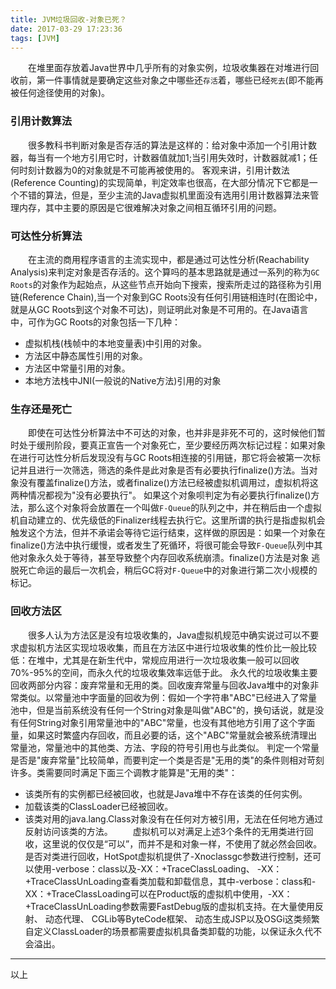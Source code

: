 ```yaml
---
title: JVM垃圾回收-对象已死？
date: 2017-03-29 17:23:36
tags: [JVM]
---
```

　　在堆里面存放着Java世界中几乎所有的对象实例，垃圾收集器在对堆进行回收前，第一件事情就是要确定这些对象之中哪些还`存活`着，哪些已经`死去`(即不能再被任何途径使用的对象)。
<!--more-->
### 引用计数算法
　　很多教科书判断对象是否存活的算法是这样的：给对象中添加一个引用计数器，每当有一个地方引用它时，计数器值就加1;当引用失效时，计数器就减1；任何时刻计数器为0的对象就是不可能再被使用的。
客观来讲，引用计数法(Reference Counting)的实现简单，判定效率也很高，在大部分情况下它都是一个不错的算法，但是，至少主流的Java虚拟机里面没有选用引用计数器算法来管理内存，其中主要的原因是它很难解决对象之间相互循环引用的问题。
### 可达性分析算法
　　在主流的商用程序语言的主流实现中，都是通过可达性分析(Reachability Analysis)来判定对象是否存活的。这个算吗的基本思路就是通过一系列的称为`GC Roots`的对象作为起始点，从这些节点开始向下搜索，搜索所走过的路径称为引用链(Reference Chain),当一个对象到GC Roots没有任何引用链相连时(在图论中，就是从GC Roots到这个对象不可达)，则证明此对象是不可用的。在Java语言中，可作为GC Roots的对象包括一下几种：
* 虚拟机栈(栈帧中的本地变量表)中引用的对象。
* 方法区中静态属性引用的对象。
* 方法区中常量引用的对象。
* 本地方法栈中JNI(一般说的Native方法)引用的对象

### 生存还是死亡
　　即使在可达性分析算法中不可达的对象，也并非是非死不可的，这时候他们暂时处于缓刑阶段，要真正宣告一个对象死亡，至少要经历两次标记过程：如果对象在进行可达性分析后发现没有与GC Roots相连接的引用链，那它将会被第一次标记并且进行一次筛选，筛选的条件是此对象是否有必要执行finalize()方法。当对象没有覆盖finalize()方法，或者finalize()方法已经被虚拟机调用过，虚拟机将这两种情况都视为"没有必要执行"。
如果这个对象呗判定为有必要执行finalize()方法，那么这个对象将会放置在一个叫做`F-Queue`的队列之中，并在稍后由一个虚拟机自动建立的、优先级低的Finalizer线程去执行它。这里所谓的执行是指虚拟机会触发这个方法，但并不承诺会等待它运行结束，这样做的原因是：如果一个对象在finalize()方法中执行缓慢，或者发生了死循环，将很可能会导致`F-Queue`队列中其他对象永久处于等待，甚至导致整个内存回收系统崩溃。finalize()方法是对象 逃脱死亡命运的最后一次机会，稍后GC将对`F-Queue`中的对象进行第二次小规模的标记。
### 回收方法区
　　很多人认为方法区是没有垃圾收集的，Java虚拟机规范中确实说过可以不要求虚拟机方法区实现垃圾收集，而且在方法区中进行垃圾收集的性价比一般比较低：在堆中，尤其是在新生代中，常规应用进行一次垃圾收集一般可以回收70%-95%的空间，而永久代的垃圾收集效率远低于此。
永久代的垃圾收集主要回收两部分内容：废弃常量和无用的类。回收废弃常量与回收Java堆中的对象非常类似。以常量池中字面量的回收为例：假如一个字符串"ABC"已经进入了常量池中，但是当前系统没有任何一个String对象是叫做"ABC"的，换句话说，就是没有任何String对象引用常量池中的"ABC"常量，也没有其他地方引用了这个字面量，如果这时繁盛内存回收，而且必要的话，这个"ABC"常量就会被系统清理出常量池，常量池中的其他类、方法、字段的符号引用也与此类似。
判定一个常量是否是"废弃常量"比较简单，而要判定一个类是否是"无用的类"的条件则相对苛刻许多。类需要同时满足下面三个调教才能算是"无用的类"：
* 该类所有的实例都已经被回收，也就是Java堆中不存在该类的任何实例。
* 加载该类的ClassLoader已经被回收。
* 该类对用的java.lang.Class对象没有在任何对方被引用，无法在任何地方通过反射访问该类的方法。
　　虚拟机可以对满足上述3个条件的无用类进行回收，这里说的仅仅是“可以”，而并不是和对象一样，不使用了就必然会回收。 是否对类进行回收，HotSpot虚拟机提供了-Xnoclassgc参数进行控制，还可以使用-verbose：class以及-XX：+TraceClassLoading、 -XX：+TraceClassUnLoading查看类加载和卸载信息，其中-verbose：class和-XX：+TraceClassLoading可以在Product版的虚拟机中使用，-XX：+TraceClassUnLoading参数需要FastDebug版的虚拟机支持。在大量使用反射、 动态代理、 CGLib等ByteCode框架、 动态生成JSP以及OSGi这类频繁自定义ClassLoader的场景都需要虚拟机具备类卸载的功能，以保证永久代不会溢出。
----
以上
